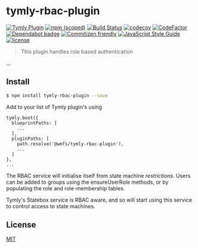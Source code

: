 # tymly-rbac-plugin
[![Tymly Plugin](https://img.shields.io/badge/tymly-plugin-blue.svg)](https://tymly.io/)
[![npm (scoped)](https://img.shields.io/npm/v/@wmfs/tymly-rbac-plugin.svg)](https://www.npmjs.com/package/@wmfs/tymly-rbac-plugin)
[![Build Status](https://travis-ci.org/wmfs/tymly-rbac-plugin.svg?branch=master)](https://travis-ci.org/wmfs/tymly-rbac-plugin)
[![codecov](https://codecov.io/gh/wmfs/tymly-rbac-plugin/branch/master/graph/badge.svg)](https://codecov.io/gh/wmfs/tymly-rbac-plugin)
[![CodeFactor](https://www.codefactor.io/repository/github/wmfs/tymly-rbac-plugin/badge)](https://www.codefactor.io/repository/github/wmfs/tymly-rbac-plugin)
[![Dependabot badge](https://img.shields.io/badge/Dependabot-active-brightgreen.svg)](https://dependabot.com/)
[![Commitizen friendly](https://img.shields.io/badge/commitizen-friendly-brightgreen.svg)](http://commitizen.github.io/cz-cli/)
[![JavaScript Style Guide](https://img.shields.io/badge/code_style-standard-brightgreen.svg)](https://standardjs.com)
[![license](https://img.shields.io/github/license/mashape/apistatus.svg)](https://github.com/wmfs/tymly-rbac-plugin/blob/master/LICENSE)

> This plugin handles role based authentication 

...

## <a name="install"></a>Install
```bash
$ npm install tymly-rbac-plugin --save
```

Add to your list of Tymly plugin's using 
```
tymly.boot({
  blueprintPaths: [
    ...
  ],
  pluginPaths: [
    path.resolve('@wmfs/tymly-rbac-plugin'),
    ...
  ]
},
...
```

The RBAC service will initialise itself from state machine _restrictions_.  Users can be added to groups using the ensureUserRole methods, or by populating the role and role-membership tables.  

Tymly's Statebox service is RBAC aware, and so will start using this service to control access to state machines. 

## <a name="license"></a>License

[MIT](https://github.com/wmfs/tymly/blob/master/LICENSE)

